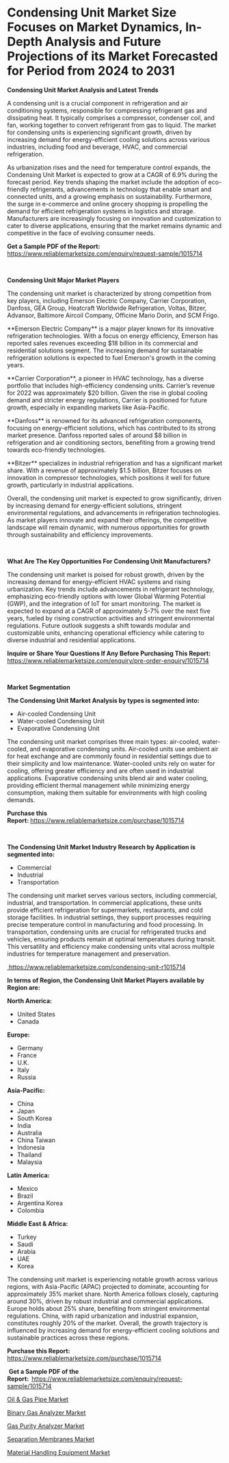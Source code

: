 <p><h1>Condensing Unit Market Size Focuses on Market Dynamics, In-Depth Analysis and Future Projections of its Market Forecasted for Period from 2024 to 2031</h1></p><p><strong>Condensing Unit Market Analysis and Latest Trends</strong></p>
<p><p>A condensing unit is a crucial component in refrigeration and air conditioning systems, responsible for compressing refrigerant gas and dissipating heat. It typically comprises a compressor, condenser coil, and fan, working together to convert refrigerant from gas to liquid. The market for condensing units is experiencing significant growth, driven by increasing demand for energy-efficient cooling solutions across various industries, including food and beverage, HVAC, and commercial refrigeration.</p><p>As urbanization rises and the need for temperature control expands, the Condensing Unit Market is expected to grow at a CAGR of 6.9% during the forecast period. Key trends shaping the market include the adoption of eco-friendly refrigerants, advancements in technology that enable smart and connected units, and a growing emphasis on sustainability. Furthermore, the surge in e-commerce and online grocery shopping is propelling the demand for efficient refrigeration systems in logistics and storage. Manufacturers are increasingly focusing on innovation and customization to cater to diverse applications, ensuring that the market remains dynamic and competitive in the face of evolving consumer needs.</p></p>
<p><strong>Get a Sample PDF of the Report:&nbsp;</strong> <a href="https://www.reliablemarketsize.com/enquiry/request-sample/1015714?utm_campaign=1167&utm_medium=2&utm_source=Github&utm_content=ia&utm_term=29092024&utm_id=condensing-unit">https://www.reliablemarketsize.com/enquiry/request-sample/1015714</a></p>
<p>&nbsp;</p>
<p><strong>Condensing Unit Major Market Players</strong></p>
<p><p>The condensing unit market is characterized by strong competition from key players, including Emerson Electric Company, Carrier Corporation, Danfoss, GEA Group, Heatcraft Worldwide Refrigeration, Voltas, Bitzer, Advansor, Baltimore Aircoil Company, Officine Mario Dorin, and SCM Frigo. </p><p>**Emerson Electric Company** is a major player known for its innovative refrigeration technologies. With a focus on energy efficiency, Emerson has reported sales revenues exceeding $18 billion in its commercial and residential solutions segment. The increasing demand for sustainable refrigeration solutions is expected to fuel Emerson's growth in the coming years.</p><p>**Carrier Corporation**, a pioneer in HVAC technology, has a diverse portfolio that includes high-efficiency condensing units. Carrier’s revenue for 2022 was approximately $20 billion. Given the rise in global cooling demand and stricter energy regulations, Carrier is positioned for future growth, especially in expanding markets like Asia-Pacific.</p><p>**Danfoss** is renowned for its advanced refrigeration components, focusing on energy-efficient solutions, which has contributed to its strong market presence. Danfoss reported sales of around $8 billion in refrigeration and air conditioning sectors, benefiting from a growing trend towards eco-friendly technologies.</p><p>**Bitzer** specializes in industrial refrigeration and has a significant market share. With a revenue of approximately $1.5 billion, Bitzer focuses on innovation in compressor technologies, which positions it well for future growth, particularly in industrial applications.</p><p>Overall, the condensing unit market is expected to grow significantly, driven by increasing demand for energy-efficient solutions, stringent environmental regulations, and advancements in refrigeration technologies. As market players innovate and expand their offerings, the competitive landscape will remain dynamic, with numerous opportunities for growth through sustainability and efficiency improvements.</p></p>
<p>&nbsp;</p>
<p><strong>What Are The Key Opportunities For Condensing Unit Manufacturers?</strong></p>
<p><p>The condensing unit market is poised for robust growth, driven by the increasing demand for energy-efficient HVAC systems and rising urbanization. Key trends include advancements in refrigerant technology, emphasizing eco-friendly options with lower Global Warming Potential (GWP), and the integration of IoT for smart monitoring. The market is expected to expand at a CAGR of approximately 5-7% over the next five years, fueled by rising construction activities and stringent environmental regulations. Future outlook suggests a shift towards modular and customizable units, enhancing operational efficiency while catering to diverse industrial and residential applications.</p></p>
<p><strong>Inquire or Share Your Questions If Any Before Purchasing This Report:</strong> <a href="https://www.reliablemarketsize.com/enquiry/pre-order-enquiry/1015714?utm_campaign=1167&utm_medium=2&utm_source=Github&utm_content=ia&utm_term=29092024&utm_id=condensing-unit">https://www.reliablemarketsize.com/enquiry/pre-order-enquiry/1015714</a></p>
<p>&nbsp;</p>
<p><strong>Market Segmentation</strong></p>
<p><strong>The Condensing Unit Market Analysis by types is segmented into:</strong></p>
<p><ul><li>Air-cooled Condensing Unit</li><li>Water-cooled Condensing Unit</li><li>Evaporative Condensing Unit</li></ul></p>
<p><p>The condensing unit market comprises three main types: air-cooled, water-cooled, and evaporative condensing units. Air-cooled units use ambient air for heat exchange and are commonly found in residential settings due to their simplicity and low maintenance. Water-cooled units rely on water for cooling, offering greater efficiency and are often used in industrial applications. Evaporative condensing units blend air and water cooling, providing efficient thermal management while minimizing energy consumption, making them suitable for environments with high cooling demands.</p></p>
<p><strong>Purchase this Report:&nbsp;</strong><a href="https://www.reliablemarketsize.com/purchase/1015714?utm_campaign=1167&utm_medium=2&utm_source=Github&utm_content=ia&utm_term=29092024&utm_id=condensing-unit">https://www.reliablemarketsize.com/purchase/1015714</a></p>
<p>&nbsp;</p>
<p><strong>The Condensing Unit Market Industry Research by Application is segmented into:</strong></p>
<p><ul><li>Commercial</li><li>Industrial</li><li>Transportation</li></ul></p>
<p><p>The condensing unit market serves various sectors, including commercial, industrial, and transportation. In commercial applications, these units provide efficient refrigeration for supermarkets, restaurants, and cold storage facilities. In industrial settings, they support processes requiring precise temperature control in manufacturing and food processing. In transportation, condensing units are crucial for refrigerated trucks and vehicles, ensuring products remain at optimal temperatures during transit. This versatility and efficiency make condensing units vital across multiple industries for temperature management and preservation.</p></p>
<p><a href="https://www.reliablemarketsize.com/condensing-unit-r1015714?utm_campaign=1167&utm_medium=2&utm_source=Github&utm_content=ia&utm_term=29092024&utm_id=condensing-unit">&nbsp;https://www.reliablemarketsize.com/condensing-unit-r1015714</a></p>
<p><strong>In terms of Region, the Condensing Unit Market Players available by Region are:</strong></p>
<p>
    <p> <strong> North America: </strong>
        <ul>
            <li>United States</li>
            <li>Canada</li>
        </ul>
        </p> 
    <p> <strong> Europe: </strong>
        <ul>
            <li>Germany</li>
            <li>France</li>
            <li>U.K.</li>
            <li>Italy</li>
            <li>Russia</li>
        </ul>
        </p> 
    <p> <strong> Asia-Pacific: </strong>
        <ul>
            <li>China</li>
            <li>Japan</li>
            <li>South Korea</li>
            <li>India</li>
            <li>Australia</li>
            <li>China Taiwan</li>
            <li>Indonesia</li>
            <li>Thailand</li>
            <li>Malaysia</li>
        </ul>
        </p> 
    <p> <strong> Latin America: </strong>
        <ul>
            <li>Mexico</li>
            <li>Brazil</li>
            <li>Argentina Korea</li>
            <li>Colombia</li>
        </ul>
        </p> 
    <p> <strong> Middle East & Africa: </strong>
        <ul>
            <li>Turkey</li>
            <li>Saudi</li>
            <li>Arabia</li>
            <li>UAE</li>
            <li>Korea</li>
        </ul>
    </p>
    </p>
<p><p>The condensing unit market is experiencing notable growth across various regions, with Asia-Pacific (APAC) projected to dominate, accounting for approximately 35% market share. North America follows closely, capturing around 30%, driven by robust industrial and commercial applications. Europe holds about 25% share, benefiting from stringent environmental regulations. China, with rapid urbanization and industrial expansion, constitutes roughly 20% of the market. Overall, the growth trajectory is influenced by increasing demand for energy-efficient cooling solutions and sustainable practices across these regions.</p></p>
<p><strong>Purchase this Report: </strong><a href="https://www.reliablemarketsize.com/purchase/1015714?utm_campaign=1167&utm_medium=2&utm_source=Github&utm_content=ia&utm_term=29092024&utm_id=condensing-unit">https://www.reliablemarketsize.com/purchase/1015714</a></p>
<p>&nbsp;<strong>Get a Sample PDF of the Report:&nbsp;&nbsp;</strong><a href="https://www.reliablemarketsize.com/enquiry/request-sample/1015714?utm_campaign=1167&utm_medium=2&utm_source=Github&utm_content=ia&utm_term=29092024&utm_id=condensing-unit">https://www.reliablemarketsize.com/enquiry/request-sample/1015714</a></p>
<p><strong></strong></p>
<p><p><a href="https://www.linkedin.com/pulse/role-oil-gas-pipe-market-applications-onshore-activitiesoffshore-puoqe?utm_campaign=1167&utm_medium=2&utm_source=Github&utm_content=ia&utm_term=29092024&utm_id=condensing-unit">Oil & Gas Pipe Market</a></p><p><a href="https://issuu.com/reportprime-2/docs/binary-gas-analyzer-market-size-203_e02efa834e6ef9?utm_campaign=1167&utm_medium=2&utm_source=Github&utm_content=ia&utm_term=29092024&utm_id=condensing-unit">Binary Gas Analyzer Market</a></p><p><a href="https://issuu.com/reportprime-2/docs/gas-purity-analyzer-market-size-203_a3d20ebfbe5ec4?utm_campaign=1167&utm_medium=2&utm_source=Github&utm_content=ia&utm_term=29092024&utm_id=condensing-unit">Gas Purity Analyzer Market</a></p><p><a href="https://www.linkedin.com/pulse/separation-membranes-market-size-growth-trends-statistics-luc9e?utm_campaign=1167&utm_medium=2&utm_source=Github&utm_content=ia&utm_term=29092024&utm_id=condensing-unit">Separation Membranes Market</a></p><p><a href="https://www.linkedin.com/pulse/material-handling-equipment-market-global-regional-wryfe?utm_campaign=1167&utm_medium=2&utm_source=Github&utm_content=ia&utm_term=29092024&utm_id=condensing-unit">Material Handling Equipment Market</a></p></p>